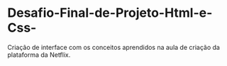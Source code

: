 # Desafio-Final-de-Projeto-Html-e-Css-
Criação de interface com os conceitos aprendidos na aula de criação da plataforma da Netflix.
